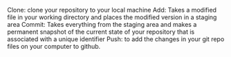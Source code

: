 Clone: clone your repository to your local machine
Add: Takes a modified file in your working directory and places the modified version in a staging area
Commit: Takes everything from the staging area and makes a permanent snapshot of the current state of your repository that is associated 
with a unique identifier
Push: to add the changes in your git repo files on your computer to github.